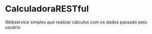 CalculadoraRESTful
==================

Webservice simples que realizar cálculos com os dados passado pelo usuário
